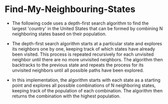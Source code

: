 # Find-My-Neighbouring-States

- The following code uses a depth-first search algorithm to find the largest 'country' in the United States that can be formed by combining N neighboring states based on their population.

- The depth-first search algorithm starts at a particular state and explores its neighbors one by one, keeping track of which states have already been visited. This process is repeated recursively for each unvisited neighbor until there are no more unvisited neighbors. The algorithm then backtracks to the previous state and repeats the process for its unvisited neighbors until all possible paths have been explored.

- In this implementation, the algorithm starts with each state as a starting point and explores all possible combinations of N neighboring states, keeping track of the population of each combination. The algorithm then returns the combination with the highest population.

